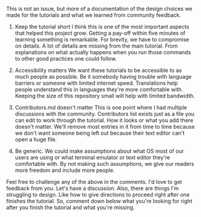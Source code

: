 This is not an issue, but more of a documentation of the design choices we made for the tutorials and what we learned from community feedback.

1. Keep the tutorial short
I think this is one of the most important aspects that helped this project grow. Getting a pay-off within five minutes of learning something is remarkable. For brevity, we have to compromise on details. A lot of details are missing from the main tutorial. From explanations on what actually happens when you run those commands to other good practices one could follow.

2. Accessibility matters
We want these tutorials to be accessible to as much people as possible. Be it somebody having trouble with language barriers or someone with limited internet speed. Translations help people understand this in languages they're more comfortable with. Keeping the size of this repository small will help with limited bandwidth.

3. Contributors.md doesn't matter
This is one point where I had multiple discussions with the community. Contributors list exists just as a file you can edit to work through the tutorial. How it looks or what you add there doesn't matter. We'll remove most entries in it from time to time because we don't want someone being left out because their text editor can't open a huge file.

4. Be generic.
We could make assumptions about what OS most of our users are using or what terminal emulator or text editor they're comfortable with. By not making such assumptions, we give our readers more freedom and include more people.

Feel free to challenge any of the above in the comments. I'd love to get feedback from you. Let's have a discussion.
Also, there are things I'm struggling to design. Like how to give directions to proceed right after one finishes the tutorial. So, comment down below what you're looking for right after you finish the tutorial and what you're missing.
